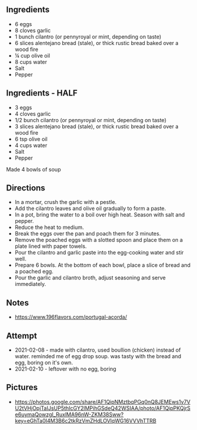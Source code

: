 ## Ingredients
* 6 eggs
* 8 cloves garlic
* 1 bunch cilantro (or pennyroyal or mint, depending on taste)
* 6 slices alentejano bread (stale), or thick rustic bread baked over a wood fire
* ¼ cup olive oil
* 8 cups water
* Salt
* Pepper

## Ingredients - HALF
* 3 eggs
* 4 cloves garlic
* 1/2 bunch cilantro (or pennyroyal or mint, depending on taste)
* 3 slices alentejano bread (stale), or thick rustic bread baked over a wood fire
* 6 tsp olive oil
* 4 cups water
* Salt
* Pepper

Made 4 bowls of soup

## Directions
* In a mortar, crush the garlic with a pestle.
* Add the cilantro leaves and olive oil gradually to form a paste.
* In a pot, bring the water to a boil over high heat. Season with salt and pepper.
* Reduce the heat to medium.
* Break the eggs over the pan and poach them for 3 minutes.
* Remove the poached eggs with a slotted spoon and place them on a plate lined with paper towels.
* Pour the cilantro and garlic paste into the egg-cooking water and stir well.
* Prepare 6 bowls. At the bottom of each bowl, place a slice of bread and a poached egg.
* Pour the garlic and cilantro broth, adjust seasoning and serve immediately.

## Notes
* https://www.196flavors.com/portugal-acorda/

## Attempt
* 2021-02-08 - made with cilantro, used boullion (chicken) instead of water. reminded me of egg drop soup. was tasty with the bread and egg, boring on it's own.
* 2021-02-10 - leftover with no egg, boring

## Pictures
* https://photos.google.com/share/AF1QipNMztbqPGq0nQ8JEMEws1v7VU2tVHjOpjTaIJsUP5thIcGY2lMPihGSdeQ42WSIAA/photo/AF1QipPKQjrSe6uymaQowzgI_RuxlMA96nW-ZKM38Sww?key=eGhTa0I4M3B6c2tkRzVmZHdLOVlqWG16VVVhTTRB
